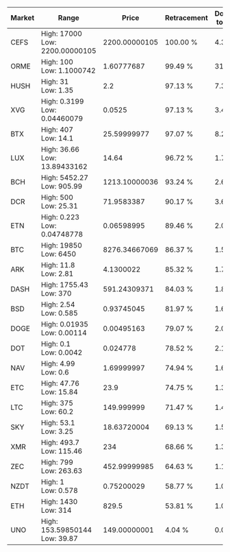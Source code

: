 | Market | Range | Price| Retracement | Doubles to 50% |
| --- | --- | --- | --- | --- |
| CEFS | High: 17000<br />Low: 2200.00000105 | 2200.00000105 | 100.00 % | 4.36 |
| ORME | High: 100<br />Low: 1.1000742 | 1.60777687 | 99.49 % | 31.44 |
| HUSH | High: 31<br />Low: 1.35 | 2.2 | 97.13 % | 7.35 |
| XVG | High: 0.3199<br />Low: 0.04460079 | 0.0525 | 97.13 % | 3.47 |
| BTX | High: 407<br />Low: 14.1 | 25.59999977 | 97.07 % | 8.22 |
| LUX | High: 36.66<br />Low: 13.89433162 | 14.64 | 96.72 % | 1.73 |
| BCH | High: 5452.27<br />Low: 905.99 | 1213.10000036 | 93.24 % | 2.62 |
| DCR | High: 500<br />Low: 25.31 | 71.9583387 | 90.17 % | 3.65 |
| ETN | High: 0.223<br />Low: 0.04748778 | 0.06598995 | 89.46 % | 2.05 |
| BTC | High: 19850<br />Low: 6450 | 8276.34667069 | 86.37 % | 1.59 |
| ARK | High: 11.8<br />Low: 2.81 | 4.1300022 | 85.32 % | 1.77 |
| DASH | High: 1755.43<br />Low: 370 | 591.24309371 | 84.03 % | 1.80 |
| BSD | High: 2.54<br />Low: 0.585 | 0.93745045 | 81.97 % | 1.67 |
| DOGE | High: 0.01935<br />Low: 0.00114 | 0.00495163 | 79.07 % | 2.07 |
| DOT | High: 0.1<br />Low: 0.0042 | 0.024778 | 78.52 % | 2.10 |
| NAV | High: 4.99<br />Low: 0.6 | 1.69999997 | 74.94 % | 1.64 |
| ETC | High: 47.76<br />Low: 15.84 | 23.9 | 74.75 % | 1.33 |
| LTC | High: 375<br />Low: 60.2 | 149.999999 | 71.47 % | 1.45 |
| SKY | High: 53.1<br />Low: 3.25 | 18.63720004 | 69.13 % | 1.51 |
| XMR | High: 493.7<br />Low: 115.46 | 234 | 68.66 % | 1.30 |
| ZEC | High: 799<br />Low: 263.63 | 452.99999985 | 64.63 % | 1.17 |
| NZDT | High: 1<br />Low: 0.578 | 0.75200029 | 58.77 % | 1.05 |
| ETH | High: 1430<br />Low: 314 | 829.5 | 53.81 % | 1.05 |
| UNO | High: 153.59850144<br />Low: 39.87 | 149.00000001 | 4.04 % | 0.00 |
